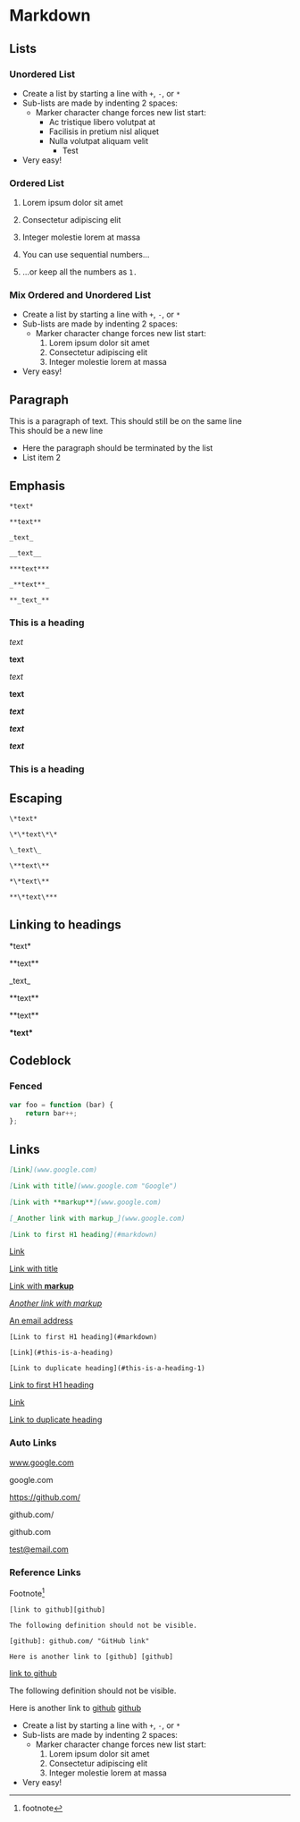 # Markdown

## Lists

### Unordered List

+ Create a list by starting a line with `+`, `-`, or `*`
+ Sub-lists are made by indenting 2 spaces:
  - Marker character change forces new list start:
    * Ac tristique libero volutpat at
    + Facilisis in pretium nisl aliquet
    - Nulla volutpat aliquam velit
      - Test
+ Very easy!


### Ordered List

1. Lorem ipsum dolor sit amet
2. Consectetur adipiscing elit
3. Integer molestie lorem at massa


1. You can use sequential numbers...
1. ...or keep all the numbers as `1.`

### Mix Ordered and Unordered List

+ Create a list by starting a line with `+`, `-`, or `*`
+ Sub-lists are made by indenting 2 spaces:
  - Marker character change forces new list start:
    1. Lorem ipsum dolor sit amet
    2. Consectetur adipiscing elit
    3. Integer molestie lorem at massa
+ Very easy!

## Paragraph

This is a paragraph of text.
This should still be on the same line  
This should be a new line

- Here the paragraph should be terminated by the list
- List item 2

## Emphasis

```
*text*

**text**

_text_

__text__

***text***

_**text**_

**_text_**
```

### This is a heading

_text_

**text**

_text_

**text**

**_text_**

_**text**_

**_text_**

### This is a heading

## Escaping

```
\*text*

\*\*text\*\*

\_text\_

\**text\**

*\*text\**

**\*text\***
```

## Linking to headings

\*text\*

\*\*text\*\*

\_text\_

\*\*text\*\*

\*\*text\*\*

**\*text\***

## Codeblock

### Fenced

```js
var foo = function (bar) {
    return bar++;
};
```

## Links

```markdown
[Link](www.google.com)

[Link with title](www.google.com "Google")

[Link with **markup**](www.google.com)

[_Another link with markup_](www.google.com)

[Link to first H1 heading](#markdown)
```

[Link](www.google.com)

[Link with title](www.google.com "Google")

[Link with **markup**](www.google.com)

[_Another link with markup_](www.google.com)

[An email address](test@email.com)

```
[Link to first H1 heading](#markdown)

[Link](#this-is-a-heading)

[Link to duplicate heading](#this-is-a-heading-1)
```

[Link to first H1 heading](#markdown)

[Link](#this-is-a-heading)

[Link to duplicate heading](#this-is-a-heading-1)

### Auto Links

www.google.com

google.com

https://github.com/

github.com/

github.com

test@email.com

### Reference Links

Footnote[^1]

```
[link to github][github]

The following definition should not be visible.

[github]: github.com/ "GitHub link"

Here is another link to [github] [github]
```

[link to github][github]

The following definition should not be visible.

[github]: github.com/ "GitHub link"

Here is another link to [github] [github]

[^1]: footnote


+ Create a list by starting a line with `+`, `-`, or `*`
+ Sub-lists are made by indenting 2 spaces:
  - Marker character change forces new list start:
    1. Lorem ipsum dolor sit amet
    2. Consectetur adipiscing elit
    3. Integer molestie lorem at massa
+ Very easy!